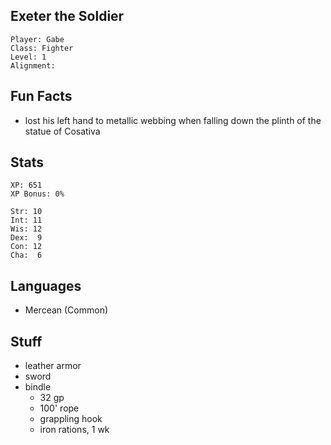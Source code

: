 
## Exeter the Soldier

    Player: Gabe
    Class: Fighter
    Level: 1
    Alignment: 

## Fun Facts

* lost his left hand to metallic webbing when falling down the plinth of the
  statue of Cosativa

## Stats

    XP: 651
    XP Bonus: 0%

    Str: 10
    Int: 11
    Wis: 12
    Dex:  9
    Con: 12
    Cha:  6

## Languages

- Mercean (Common)

## Stuff

* leather armor
* sword
* bindle
  * 32 gp
  * 100' rope
  * grappling hook
  * iron rations, 1 wk

